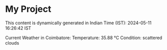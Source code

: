 # My Project

This content is dynamically generated in Indian Time (IST): 2024-05-11 16:26:42 IST


Current Weather in Coimbatore:
Temperature: 35.88 °C
Condition: scattered clouds
